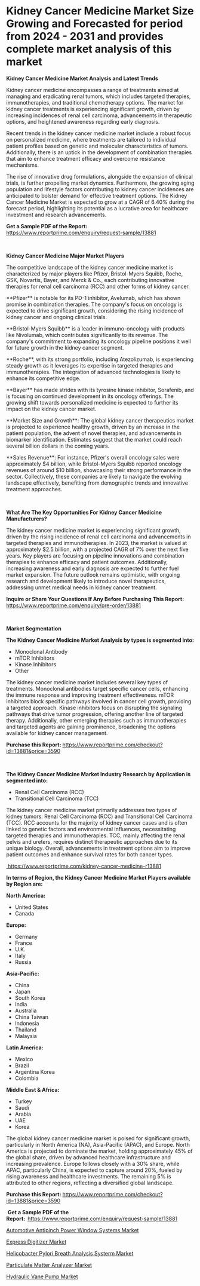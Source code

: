 <p><h1>Kidney Cancer Medicine Market Size Growing and Forecasted for period from 2024 - 2031 and provides complete market analysis of this market</h1></p><p><strong>Kidney Cancer Medicine Market Analysis and Latest Trends</strong></p>
<p><p>Kidney cancer medicine encompasses a range of treatments aimed at managing and eradicating renal tumors, which includes targeted therapies, immunotherapies, and traditional chemotherapy options. The market for kidney cancer treatments is experiencing significant growth, driven by increasing incidences of renal cell carcinoma, advancements in therapeutic options, and heightened awareness regarding early diagnosis. </p><p>Recent trends in the kidney cancer medicine market include a robust focus on personalized medicine, where treatments are tailored to individual patient profiles based on genetic and molecular characteristics of tumors. Additionally, there is an uptick in the development of combination therapies that aim to enhance treatment efficacy and overcome resistance mechanisms. </p><p>The rise of innovative drug formulations, alongside the expansion of clinical trials, is further propelling market dynamics. Furthermore, the growing aging population and lifestyle factors contributing to kidney cancer incidences are anticipated to bolster demand for effective treatment options. The Kidney Cancer Medicine Market is expected to grow at a CAGR of 6.40% during the forecast period, highlighting its potential as a lucrative area for healthcare investment and research advancements.</p></p>
<p><strong>Get a Sample PDF of the Report:&nbsp;</strong> <a href="https://www.reportprime.com/enquiry/request-sample/13881">https://www.reportprime.com/enquiry/request-sample/13881</a></p>
<p>&nbsp;</p>
<p><strong>Kidney Cancer Medicine Major Market Players</strong></p>
<p><p>The competitive landscape of the kidney cancer medicine market is characterized by major players like Pfizer, Bristol-Myers Squibb, Roche, GSK, Novartis, Bayer, and Merck & Co., each contributing innovative therapies for renal cell carcinoma (RCC) and other forms of kidney cancer.</p><p>**Pfizer** is notable for its PD-1 inhibitor, Avelumab, which has shown promise in combination therapies. The company's focus on oncology is expected to drive significant growth, considering the rising incidence of kidney cancer and ongoing clinical trials.</p><p>**Bristol-Myers Squibb** is a leader in immuno-oncology with products like Nivolumab, which contributes significantly to its revenue. The company's commitment to expanding its oncology pipeline positions it well for future growth in the kidney cancer segment.</p><p>**Roche**, with its strong portfolio, including Atezolizumab, is experiencing steady growth as it leverages its expertise in targeted therapies and immunotherapies. The integration of advanced technologies is likely to enhance its competitive edge.</p><p>**Bayer** has made strides with its tyrosine kinase inhibitor, Sorafenib, and is focusing on continued development in its oncology offerings. The growing shift towards personalized medicine is expected to further its impact on the kidney cancer market.</p><p>**Market Size and Growth**: The global kidney cancer therapeutics market is projected to experience healthy growth, driven by an increase in the patient population, the advent of novel therapies, and advancements in biomarker identification. Estimates suggest that the market could reach several billion dollars in the coming years.</p><p>**Sales Revenue**: For instance, Pfizer's overall oncology sales were approximately $4 billion, while Bristol-Myers Squibb reported oncology revenues of around $10 billion, showcasing their strong performance in the sector. Collectively, these companies are likely to navigate the evolving landscape effectively, benefiting from demographic trends and innovative treatment approaches.</p></p>
<p>&nbsp;</p>
<p><strong>What Are The Key Opportunities For Kidney Cancer Medicine Manufacturers?</strong></p>
<p><p>The kidney cancer medicine market is experiencing significant growth, driven by the rising incidence of renal cell carcinoma and advancements in targeted therapies and immunotherapies. In 2023, the market is valued at approximately $2.5 billion, with a projected CAGR of 7% over the next five years. Key players are focusing on pipeline innovations and combination therapies to enhance efficacy and patient outcomes. Additionally, increasing awareness and early diagnosis are expected to further fuel market expansion. The future outlook remains optimistic, with ongoing research and development likely to introduce novel therapeutics, addressing unmet medical needs in kidney cancer treatment.</p></p>
<p><strong>Inquire or Share Your Questions If Any Before Purchasing This Report:</strong> <a href="https://www.reportprime.com/enquiry/pre-order/13881">https://www.reportprime.com/enquiry/pre-order/13881</a></p>
<p>&nbsp;</p>
<p><strong>Market Segmentation</strong></p>
<p><strong>The Kidney Cancer Medicine Market Analysis by types is segmented into:</strong></p>
<p><ul><li>Monoclonal Antibody</li><li>mTOR Inhibitors</li><li>Kinase Inhibitors</li><li>Other</li></ul></p>
<p><p>The kidney cancer medicine market includes several key types of treatments. Monoclonal antibodies target specific cancer cells, enhancing the immune response and improving treatment effectiveness. mTOR inhibitors block specific pathways involved in cancer cell growth, providing a targeted approach. Kinase inhibitors focus on disrupting the signaling pathways that drive tumor progression, offering another line of targeted therapy. Additionally, other emerging therapies such as immunotherapies and targeted agents are gaining prominence, broadening the options available for kidney cancer management.</p></p>
<p><strong>Purchase this Report:&nbsp;</strong><a href="https://www.reportprime.com/checkout?id=13881&price=3590">https://www.reportprime.com/checkout?id=13881&price=3590</a></p>
<p>&nbsp;</p>
<p><strong>The Kidney Cancer Medicine Market Industry Research by Application is segmented into:</strong></p>
<p><ul><li>Renal Cell Carcinoma (RCC)</li><li>Transitional Cell Carcinoma (TCC)</li></ul></p>
<p><p>The kidney cancer medicine market primarily addresses two types of kidney tumors: Renal Cell Carcinoma (RCC) and Transitional Cell Carcinoma (TCC). RCC accounts for the majority of kidney cancer cases and is often linked to genetic factors and environmental influences, necessitating targeted therapies and immunotherapies. TCC, mainly affecting the renal pelvis and ureters, requires distinct therapeutic approaches due to its unique biology. Overall, advancements in treatment options aim to improve patient outcomes and enhance survival rates for both cancer types.</p></p>
<p><a href="https://www.reportprime.com/kidney-cancer-medicine-r13881">&nbsp;https://www.reportprime.com/kidney-cancer-medicine-r13881</a></p>
<p><strong>In terms of Region, the Kidney Cancer Medicine Market Players available by Region are:</strong></p>
<p>
    <p> <strong> North America: </strong>
        <ul>
            <li>United States</li>
            <li>Canada</li>
        </ul>
        </p> 
    <p> <strong> Europe: </strong>
        <ul>
            <li>Germany</li>
            <li>France</li>
            <li>U.K.</li>
            <li>Italy</li>
            <li>Russia</li>
        </ul>
        </p> 
    <p> <strong> Asia-Pacific: </strong>
        <ul>
            <li>China</li>
            <li>Japan</li>
            <li>South Korea</li>
            <li>India</li>
            <li>Australia</li>
            <li>China Taiwan</li>
            <li>Indonesia</li>
            <li>Thailand</li>
            <li>Malaysia</li>
        </ul>
        </p> 
    <p> <strong> Latin America: </strong>
        <ul>
            <li>Mexico</li>
            <li>Brazil</li>
            <li>Argentina Korea</li>
            <li>Colombia</li>
        </ul>
        </p> 
    <p> <strong> Middle East & Africa: </strong>
        <ul>
            <li>Turkey</li>
            <li>Saudi</li>
            <li>Arabia</li>
            <li>UAE</li>
            <li>Korea</li>
        </ul>
    </p>
    </p>
<p><p>The global kidney cancer medicine market is poised for significant growth, particularly in North America (NA), Asia-Pacific (APAC), and Europe. North America is projected to dominate the market, holding approximately 45% of the global share, driven by advanced healthcare infrastructure and increasing prevalence. Europe follows closely with a 30% share, while APAC, particularly China, is expected to capture around 20%, fueled by rising awareness and healthcare investments. The remaining 5% is attributed to other regions, reflecting a diversified global landscape.</p></p>
<p><strong>Purchase this Report: </strong><a href="https://www.reportprime.com/checkout?id=13881&price=3590">https://www.reportprime.com/checkout?id=13881&price=3590</a></p>
<p>&nbsp;<strong>Get a Sample PDF of the Report:&nbsp;&nbsp;</strong><a href="https://www.reportprime.com/enquiry/request-sample/13881">https://www.reportprime.com/enquiry/request-sample/13881</a></p>
<p><strong></strong></p>
<p><p><a href="https://medium.com/@roberthamilton727/the-automotive-antipinch-power-window-systems-market-has-witnessed-significant-growth-in-recent-ae030afd149e">Automotive Antipinch Power Window Systems Market</a></p><p><a href="https://medium.com/@roberthamilton727/express-digitizer-market-industry-landscape-growth-trajectories-and-global-markets-8becc40cb869">Express Digitizer Market</a></p><p><a href="https://issuu.com/reportprime-2/docs/helicobacter-pylori-breath-analysis_d8bd93b650e8b0">Helicobacter Pylori Breath Analysis Systerm Market</a></p><p><a href="https://www.linkedin.com/pulse/navigating-global-particulate-matter-analyzer-market-from-rmxqe?trackingId=dcFcnKtNQZu5pt4TWgyNzA%3D%3D">Particulate Matter Analyzer Market</a></p><p><a href="https://www.linkedin.com/pulse/hydraulic-vane-pump-market2024-2031-industry-insights-ylg3e?trackingId=GVPgiGLeSPWVU9o6roOBZg%3D%3D">Hydraulic Vane Pump Market</a></p></p>